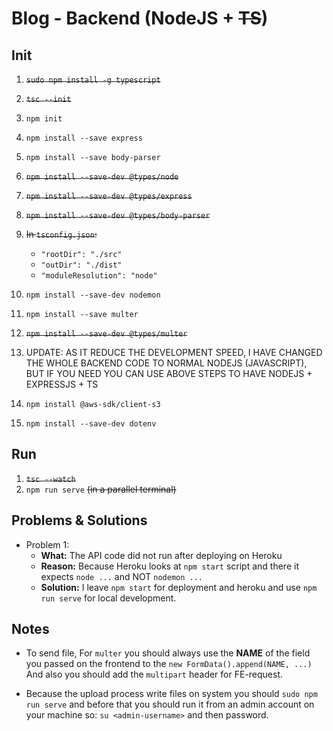 # Blog - Backend (NodeJS + ~~TS~~)

## Init
1. ~~`sudo npm install -g typescript`~~
2. ~~`tsc --init`~~
3. `npm init`
4. `npm install --save express`
5. `npm install --save body-parser`
6. ~~`npm install --save-dev @types/node`~~
7. ~~`npm install --save-dev @types/express`~~
8. ~~`npm install --save-dev @types/body-parser`~~
9. ~~In `tsconfig.json`:~~
    * `"rootDir": "./src"`
    * `"outDir": "./dist"`
    * `"moduleResolution": "node"`
10. `npm install --save-dev nodemon`

11. `npm install --save multer`
12. ~~`npm install --save-dev @types/multer`~~

13. UPDATE: AS IT REDUCE THE DEVELOPMENT SPEED, I HAVE CHANGED THE WHOLE BACKEND CODE TO NORMAL NODEJS (JAVASCRIPT), BUT IF YOU NEED YOU CAN USE ABOVE STEPS TO HAVE NODEJS + EXPRESSJS + TS

14. `npm install @aws-sdk/client-s3`
15. `npm install --save-dev dotenv`

## Run
1. ~~`tsc --watch`~~
2. `npm run serve` ~~(in a parallel terminal)~~

## Problems & Solutions
* Problem 1:
    * __What:__ The API code did not run after deploying on Heroku
    * __Reason:__ Because Heroku looks at `npm start` script and there it expects `node ...` and NOT `nodemon ...`
    * __Solution:__ I leave `npm start` for deployment and heroku and use `npm run serve` for local development.

## Notes
* To send file, For `multer` you should always use the __NAME__ of the field you passed on the frontend to the `new FormData().append(NAME, ...)` And also you should add the `multipart` header for FE-request.

* Because the upload process write files on system you should `sudo npm run serve` and before that you should run it from an admin account on your machine so: `su <admin-username>` and then password.